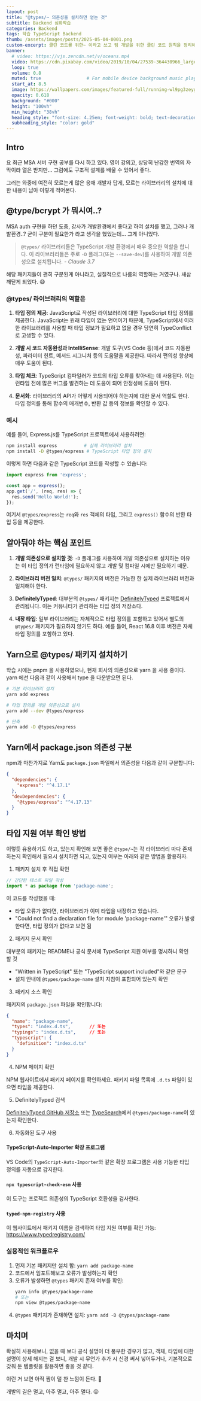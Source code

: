 ```yaml
---
layout: post 
title: "@types/~ 의존성을 설치하면 얻는 것"
subtitle: Backend 심화학습
categories: Backend
tags: 학습 TypeScript Backend 
thumb: /assets/images/posts/2025-05-04-0001.png
custom-excerpt: 클린 코드를 위한~ 이라고 쓰고 팀 개발을 위한 클린 코드 원칙을 정리해 보았다. 
banner:
  # video: https://vjs.zencdn.net/v/oceans.mp4
  video: https://cdn.pixabay.com/video/2019/10/04/27539-364430966_large.mp4
  loop: true
  volume: 0.8
  muted: true                 # For mobile device background music play 
  start_at: 8.5
  image: https://wallpapers.com/images/featured-full/running-wl9pg3zeygysq0ps.jpg
  opacity: 0.618
  background: "#000"
  height: "100vh"
  min_height: "38vh"
  heading_style: "font-size: 4.25em; font-weight: bold; text-decoration: underline"
  subheading_style: "color: gold"
---
```


## Intro

요 최근 MSA 서버 구현 공부를 다시 하고 있다. 영어 강의고, 상당히 난감한 번역의 자막이라 열은 받지만... 그럼에도 구조적 설계를 배울 수 있어서 좋다. 

그러는 와중에 여전히 모르는게 많은 응애 개발자 답게, 모르는 라이브러리의 설치에 대한 내용이 남아 이렇게 적어본다. 

## @type/bcrypt 가 뭐시여..?
MSA auth 구현을 하던 도중, 강사가 개발환경에서 좋다고 하여 설치를 했고, 그러나 개발환경..? 굳이 구분이 필요한가 라고 생각을 했었는데... 그게 아니었다. 

> `@types/` 라이브러리들은 TypeScript 개발 환경에서 매우 중요한 역할을 합니다. 이 라이브러리들은 주로 `-D` 플래그(또는 `--save-dev`)를 사용하여 개발 의존성으로 설치됩니다. *- Claude 3.7* 

해당 패키지들이 괜히 구분된게 아니라고, 실질적으로 나름의 역할하는 거였구나. 새삼 깨닫게 되었다. 😅

### @types/ 라이브러리의 역할은

1. **타입 정의 제공**: JavaScript로 작성된 라이브러리에 대한 TypeScript 타입 정의를 제공한다. JavaScript는 원래 타입이 없는 언어이기 때문에, TypeScript에서 이러한 라이브러리를 사용할 때 타입 정보가 필요하고 없을 경우 당연히 TypeConflict 로 고생할 수 있다. 

2. **개발 시 코드 자동완성과 IntelliSense**: 개발 도구(VS Code 등)에서 코드 자동완성, 파라미터 힌트, 메서드 시그니처 등의 도움말을 제공한다. 따라서 편의성 향상에 매우 도움이 된다. 

3. **타입 체크**: TypeScript 컴파일러가 코드의 타입 오류를 찾아내는 데 사용된다. 이는 런타임 전에 많은 버그를 발견하는 데 도움이 되어 안정성에 도움이 된다. 

4. **문서화**: 라이브러리의 API가 어떻게 사용되어야 하는지에 대한 문서 역할도 한다. 타입 정의를 통해 함수의 매개변수, 반환 값 등의 정보를 확인할 수 있다.

### 예시

예를 들어, Express.js를 TypeScript 프로젝트에서 사용하려면:

```bash
npm install express          # 실제 라이브러리 설치
npm install -D @types/express # TypeScript 타입 정의 설치
```

이렇게 하면 다음과 같은 TypeScript 코드를 작성할 수 있습니다:

```typescript
import express from 'express';

const app = express();
app.get('/', (req, res) => {
  res.send('Hello World!');
});
```

여기서 `@types/express`는 `req`와 `res` 객체의 타입, 그리고 `express()` 함수의 반환 타입 등을 제공한다.

## 알아둬야 하는 핵심 포인트

1. **개발 의존성으로 설치할 것**: `-D` 플래그를 사용하여 개발 의존성으로 설치하는 이유는 이 타입 정의가 런타임에 필요하지 않고 개발 및 컴파일 시에만 필요하기 때문.

2. **라이브러리 버전 일치**: `@types/` 패키지의 버전은 가능한 한 실제 라이브러리 버전과 일치해야 한다. 

3. **DefinitelyTyped**: 대부분의 `@types/` 패키지는 [DefinitelyTyped](https://github.com/DefinitelyTyped/DefinitelyTyped) 프로젝트에서 관리됩니다. 이는 커뮤니티가 관리하는 타입 정의 저장소다.

4. **내장 타입**: 일부 라이브러리는 자체적으로 타입 정의를 포함하고 있어서 별도의 `@types/` 패키지가 필요하지 않기도 하다. 예를 들어, React 16.8 이후 버전은 자체 타입 정의를 포함하고 있다. 

## Yarn으로 @types/ 패키지 설치하기
학습 시에는 pnpm 을 사용하였으나, 현재 회사의 의존성으로 yarn 을 사용 중이다. yarn 에선 다음과 같이 사용해서 type 을 다운받으면 된다. 

```bash
# 기본 라이브러리 설치
yarn add express

# 타입 정의를 개발 의존성으로 설치
yarn add --dev @types/express
```

```bash
# 단축 
yarn add -D @types/express
```

## Yarn에서 package.json 의존성 구분

npm과 마찬가지로 Yarn도 `package.json` 파일에서 의존성을 다음과 같이 구분합니다:

```json
{
  "dependencies": {
    "express": "^4.17.1"
  },
  "devDependencies": {
    "@types/express": "^4.17.13"
  }
}
```

## 타입 지원 여부 확인 방법

이렇듯 유용하기도 하고, 있는지 확인해 보면 좋은 `@type/~`는 각 라이브러리 마다 존재하는지 확인해서 필요시 설치하면 되고, 있는지 여부는 아래와 같은 방법을 활용하자. 

1. 패키지 설치 후 직접 확인

```typescript
// 간단한 테스트 파일 작성
import * as package from 'package-name';
```

이 코드를 작성했을 때:
- 타입 오류가 없다면, 라이브러리가 이미 타입을 내장하고 있습니다.
- "Could not find a declaration file for module 'package-name'" 오류가 발생한다면, 타입 정의가 없다고 보면 됨

2. 패키지 문서 확인

대부분의 패키지는 README나 공식 문서에 TypeScript 지원 여부를 명시하니 확인 할 것
- "Written in TypeScript" 또는 "TypeScript support included"와 같은 문구
- 설치 안내에 `@types/package-name` 설치 지침이 포함되어 있는지 확인

3. 패키지 소스 확인

패키지의 `package.json` 파일을 확인합니다:

```json
{
  "name": "package-name",
  "types": "index.d.ts",       // 또는
  "typings": "index.d.ts",     // 또는
  "typescript": {
    "definition": "index.d.ts"
  }
}
```

4. NPM 페이지 확인

NPM 웹사이트에서 패키지 페이지를 확인하세요. 패키지 파일 목록에 `.d.ts` 파일이 있으면 타입을 제공한다.

5. DefinitelyTyped 검색

[DefinitelyTyped GitHub 저장소](https://github.com/DefinitelyTyped/DefinitelyTyped) 또는 [TypeSearch](https://microsoft.github.io/TypeSearch/)에서 `@types/package-name`이 있는지 확인한다.

6. 자동화된 도구 사용

#### TypeScript-Auto-Importer 확장 프로그램

VS Code의 `TypeScript-Auto-Importer`와 같은 확장 프로그램은 사용 가능한 타입 정의를 자동으로 감지한다.

#### `npx typescript-check-esm` 사용

이 도구는 프로젝트 의존성의 TypeScript 호환성을 검사한다.

#### `typed-npm-registry` 사용

이 웹사이트에서 패키지 이름을 검색하여 타입 지원 여부를 확인 가능: https://www.typedregistry.com/

### 실용적인 워크플로우

1. 먼저 기본 패키지만 설치 함: `yarn add package-name`
2. 코드에서 임포트해보고 오류가 발생하는지 확인
3. 오류가 발생하면 `@types` 패키지 존재 여부를 확인:
   ```bash
   yarn info @types/package-name
   # 또는
   npm view @types/package-name
   ```
4. `@types` 패키지가 존재하면 설치: `yarn add -D @types/package-name`

## 마치며 
확실히 사용해보니, 없을 때 보다 공식 설명이 더 풍부한 경우가 많고, 객체, 타입에 대한 설명이 상세 해지는 걸 보니, 개발 시 무언가 추가 시 신경 써서 넣어두거나, 기본적으로 갖춰 둔 템플릿을 활용하면 좋을 것 같다. 

이런 거 보면 아직 짬이 덜 찬 느낌이 든다. 🫥

개발의 길은 멀고, 아주 멀고, 아주 멀다. 😖